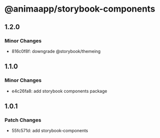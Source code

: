 # @animaapp/storybook-components

## 1.2.0

### Minor Changes

- 816c0f8f: downgrade @storybook/themeing

## 1.1.0

### Minor Changes

- e4c26fa8: add storybook components package

## 1.0.1

### Patch Changes

- 55fc571d: add storybook-components

